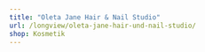 ```yaml
---
title: "Oleta Jane Hair & Nail Studio"
url: /longview/oleta-jane-hair-und-nail-studio/
shop: Kosmetik
---
```

